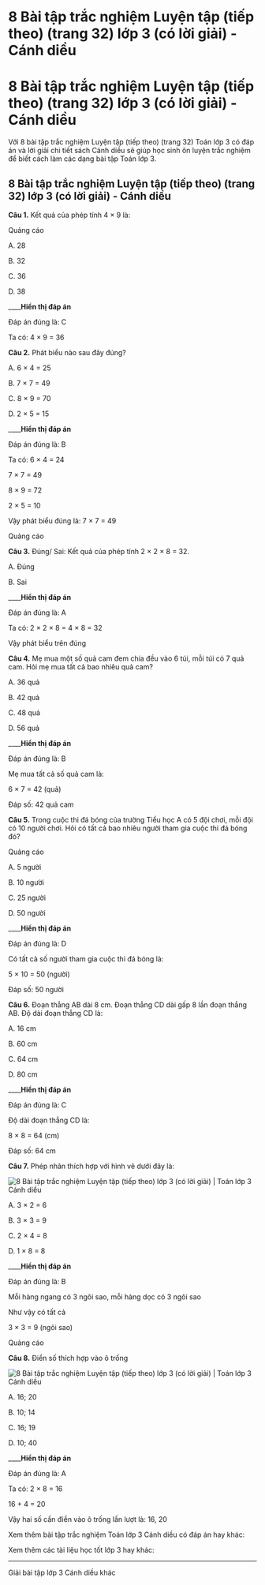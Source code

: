 # 8 Bài tập trắc nghiệm Luyện tập (tiếp theo) (trang 32) lớp 3 (có lời giải) - Cánh diều

# 8 Bài tập trắc nghiệm Luyện tập (tiếp theo) (trang 32) lớp 3 (có lời giải) - Cánh diều

Với 8 bài tập trắc nghiệm Luyện tập (tiếp theo) (trang 32) Toán lớp 3 có đáp án và lời giải chi tiết sách Cánh diều sẽ giúp học sinh ôn luyện trắc nghiệm để biết cách làm các dạng bài tập Toán lớp 3.

## 8 Bài tập trắc nghiệm Luyện tập (tiếp theo) (trang 32) lớp 3 (có lời giải) - Cánh diều

**Câu 1.** Kết quả của phép tính 4 × 9 là:

Quảng cáo

A. 28

B. 32

C. 36

D. 38

____**Hiển thị đáp án**

Đáp án đúng là: C

Ta có: 4 × 9 = 36

**Câu 2.** Phát biểu nào sau đây đúng?

A. 6 × 4 = 25

B. 7 × 7 = 49

C. 8 × 9 = 70

D. 2 × 5 = 15

____**Hiển thị đáp án**

Đáp án đúng là: B

Ta có: 6 × 4 = 24

7 × 7 = 49

8 × 9 = 72

2 × 5 = 10

Vậy phát biểu đúng là: 7 × 7 = 49

Quảng cáo

**Câu 3.** Đúng/ Sai: Kết quả của phép tính 2 × 2 × 8 = 32.

A. Đúng

B. Sai

____**Hiển thị đáp án**

Đáp án đúng là: A

Ta có: 2 × 2 × 8 = 4 × 8 = 32

Vậy phát biểu trên đúng

**Câu 4.** Mẹ mua một số quả cam đem chia đều vào 6 túi, mỗi túi có 7 quả cam. Hỏi mẹ mua tất cả bao nhiêu quả cam?

A. 36 quả

B. 42 quả

C. 48 quả

D. 56 quả

____**Hiển thị đáp án**

Đáp án đúng là: B

Mẹ mua tất cả số quả cam là:

6 × 7 = 42 (quả)

Đáp số: 42 quả cam

**Câu 5.** Trong cuộc thi đá bóng của trường Tiểu học A có 5 đội chơi, mỗi đội có 10 người chơi. Hỏi có tất cả bao nhiêu người tham gia cuộc thi đá bóng đó?

Quảng cáo

A. 5 người

B. 10 người

C. 25 người

D. 50 người

____**Hiển thị đáp án**

Đáp án đúng là: D

Có tất cả số người tham gia cuộc thi đá bóng là:

5 × 10 = 50 (người)

Đáp số: 50 người

**Câu 6.** Đoạn thẳng AB dài 8 cm. Đoạn thẳng CD dài gấp 8 lần đoạn thẳng AB. Độ dài đoạn thẳng CD là:

A. 16 cm

B. 60 cm

C. 64 cm

D. 80 cm

____**Hiển thị đáp án**

Đáp án đúng là: C

Độ dài đoạn thẳng CD là: 

8 × 8 = 64 (cm)

Đáp số: 64 cm

**Câu 7.** Phép nhân thích hợp với hình vẽ dưới đây là:

![8 Bài tập trắc nghiệm Luyện tập \(tiếp theo\) lớp 3 \(có lời giải\) | Toán lớp 3 Cánh diều](https://vietjack.com/toan-3-cd/images/trac-nghiem-luyen-tap-tiep-theo-trang-32.PNG)

A. 3 × 2 = 6

B. 3 × 3 = 9

C. 2 × 4 = 8

D. 1 × 8 = 8

____**Hiển thị đáp án**

Đáp án đúng là: B

Mỗi hàng ngang có 3 ngôi sao, mỗi hàng dọc có 3 ngôi sao

Như vậy có tất cả

3 × 3 = 9 (ngôi sao)

Quảng cáo

**Câu 8.** Điền số thích hợp vào ô trống

![8 Bài tập trắc nghiệm Luyện tập \(tiếp theo\) lớp 3 \(có lời giải\) | Toán lớp 3 Cánh diều](https://vietjack.com/toan-3-cd/images/trac-nghiem-luyen-tap-tiep-theo-trang-32-a.PNG)

A. 16; 20

B. 10; 14

C. 16; 19

D. 10; 40

____**Hiển thị đáp án**

Đáp án đúng là: A

Ta có: 2 × 8 = 16

16 + 4 = 20

Vậy hai số cần điền vào ô trống lần lượt là: 16, 20

Xem thêm bài tập trắc nghiệm Toán lớp 3 Cánh diều có đáp án hay khác:

Xem thêm các tài liệu học tốt lớp 3 hay khác:

* * *

Giải bài tập lớp 3 Cánh diều khác
